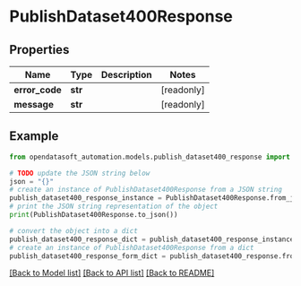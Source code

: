 # PublishDataset400Response


## Properties

Name | Type | Description | Notes
------------ | ------------- | ------------- | -------------
**error_code** | **str** |  | [readonly] 
**message** | **str** |  | [readonly] 

## Example

```python
from opendatasoft_automation.models.publish_dataset400_response import PublishDataset400Response

# TODO update the JSON string below
json = "{}"
# create an instance of PublishDataset400Response from a JSON string
publish_dataset400_response_instance = PublishDataset400Response.from_json(json)
# print the JSON string representation of the object
print(PublishDataset400Response.to_json())

# convert the object into a dict
publish_dataset400_response_dict = publish_dataset400_response_instance.to_dict()
# create an instance of PublishDataset400Response from a dict
publish_dataset400_response_form_dict = publish_dataset400_response.from_dict(publish_dataset400_response_dict)
```
[[Back to Model list]](../README.md#documentation-for-models) [[Back to API list]](../README.md#documentation-for-api-endpoints) [[Back to README]](../README.md)


